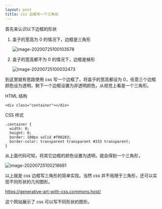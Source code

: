 ```yaml
---
layout: post
title: css 边框写一个三角形
---
```


首先来认识以下边框的形状

1. 盒子的宽高为 0 的情况下，边框是三角形

   ![image-20200725100103578](https://i.loli.net/2020/07/25/Bgo9xnD4S5CuQUP.png)

2. 盒子的宽高都不为 0 的情况下，边框是梯形

   ![image-20200725100032473](https://i.loli.net/2020/07/25/YsEMmeC2qWKLc9t.png)


到这里就有思路使用 css 写一个边框了。将盒子的宽高都设为 0，任意三个边框颜色设为透明，剩下一个边框设置为非透明颜色，从视觉上看是一个三角形。

HTML 结构

````
<div class="container"></div>
````

CSS 样式

   ````
.container {
     width: 0;
     height: 0;
     border: 100px solid #f00283;
     border-color: transparent transparent #333 transparent;
}
   ````

   从上面代码可知，将其它边框的颜色设置为透明，就会得到一个三角形，

   ![image-20200725100216681](https://i.loli.net/2020/08/23/2xUvutGpfiYhgob.png)

以上就是 css 边框写三角形的简单实现。当然 css 并不局限于三角形，还可以实现不同形状的几何图形。

https://generative-art-with-css.commons.host/

这个网站展示了 css 可以写不同形状的图形。